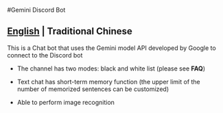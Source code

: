 #Gemini Discord Bot

## [English](README_EN.md) | Traditional Chinese

This is a Chat bot that uses the Gemini model API developed by Google to connect to the Discord bot

- The channel has two modes: black and white list (please see **FAQ**)

- Text chat has short-term memory function (the upper limit of the number of memorized sentences can be customized)

- Able to perform image recognition
